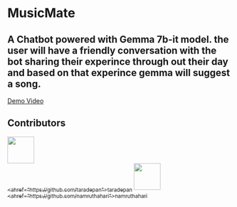 # MusicMate
## A Chatbot powered with Gemma 7b-it model. the user will have a friendly conversation with the bot sharing their experince through out their day and based on that experince gemma will suggest a song.

[Demo Video](https://youtu.be/Zcvrzd8k9fE)

## Contributors
[<img src="https://github.com/taradepan.png" width="60px;"/><br /><sub><ahref="https://github.com/taradepan">taradepan</a></sub>](https://github.com/taradepan/Musicmate)
[<img src="https://github.com/namruthahari.png" width="60px;"/><br /><sub><ahref="https://github.com/namruthahari">namruthahari</a></sub>](https://github.com/taradepan/Musicmate)
